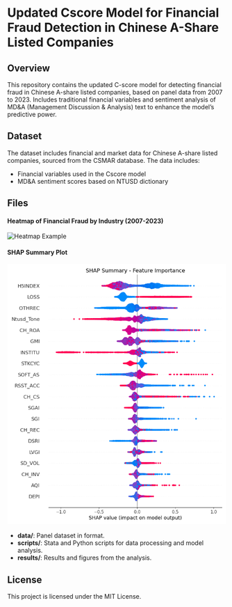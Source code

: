 # Updated Cscore Model for Financial Fraud Detection in Chinese A-Share Listed Companies

## Overview
This repository contains the updated C-score model for detecting financial fraud in Chinese A-share listed companies, based on panel data from 2007 to 2023. Includes traditional financial variables and sentiment analysis of MD&A (Management Discussion & Analysis) text to enhance the model’s predictive power.

## Dataset
The dataset includes financial and market data for Chinese A-share listed companies, sourced from the CSMAR database. The data includes:

- Financial variables used in the Cscore model
- MD&A sentiment scores based on NTUSD dictionary

## Files


#### Heatmap of Financial Fraud by Industry (2007-2023)
![Heatmap Example](pheatmap.png)

#### SHAP Summary Plot
![SHAP Summary](shap_summary.png)

- **data/**: Panel dataset in format.
- **scripts/**: Stata and Python scripts for data processing and model analysis.
- **results/**: Results and figures from the analysis.

## License
This project is licensed under the MIT License.
